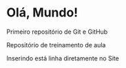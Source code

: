 # Olá, Mundo!
 Primeiro repositório de Git e GitHub

 Repositório de treinamento de aula
 
 Inserindo está linha diretamente no Site 
